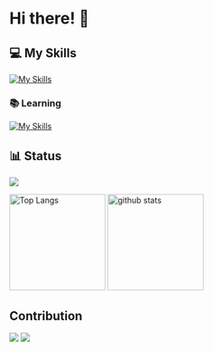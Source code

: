 # Hi there! 👋
## 💻 My Skills
[![My Skills](https://skillicons.dev/icons?i=go,gcp,aws,mysql,docker,k8s,github,vscode,html,css,js)](https://skillicons.dev)

### 📚 Learning
[![My Skills](https://skillicons.dev/icons?i=rust,ts,react,nextjs,cloudflare,bun)](https://skillicons.dev)

## 📊 Status
![](https://github-profile-summary-cards.vercel.app/api/cards/profile-details?username=seitarof&theme=onedark)

<p align="left"> 
  <img alt="Top Langs" height="170px" src="https://github-readme-stats.vercel.app/api/top-langs/?username=seitarof&layout=compact&show_icons=true&theme=onedark" />
  <img alt="github stats" height="170px" src="https://github-readme-stats.vercel.app/api?username=seitarof&theme=onedark&show_icons=ture" />
</p>

## Contribution
[![](https://avatars.githubusercontent.com/u/140182603?s=48&v=4)](https://github.com/biomejs/biome)
[![](https://avatars.githubusercontent.com/u/62555443?s=48&v=4)](https://github.com/pipe-cd/pipecd)

<!--
**seitarof/seitarof** is a ✨ _special_ ✨ repository because its `README.md` (this file) appears on your GitHub profile.

Here are some ideas to get you started:

- 🔭 I’m currently working on ...
- 🌱 I’m currently learning ...
- 👯 I’m looking to collaborate on ...
- 🤔 I’m looking for help with ...
- 💬 Ask me about ...
- 📫 How to reach me: ...
- 😄 Pronouns: ...
- ⚡ Fun fact: ...
-->

